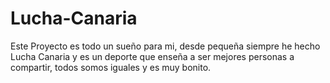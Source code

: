# Lucha-Canaria
Este Proyecto es todo un sueño para mi, desde pequeña siempre he hecho Lucha Canaria y es un deporte que enseña a ser mejores personas a compartir, todos somos iguales y es muy bonito.
